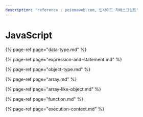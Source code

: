 ```yaml
---
description: 'reference : poiemaweb.com, 인사이드 자바스크립트'
---
```


# JavaScript

{% page-ref page="data-type.md" %}

{% page-ref page="expression-and-statement.md" %}

{% page-ref page="object-type.md" %}

{% page-ref page="array.md" %}

{% page-ref page="array-like-object.md" %}

{% page-ref page="function.md" %}

{% page-ref page="execution-context.md" %}



